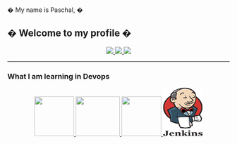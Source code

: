 � My name is Paschal, 
�

� Welcome to my profile
�
---
<p align="center">
  <a href="mailto:ogupaschal16@gmail.com" target="_blank">
    <img src="https://img.shields.io/badge/Gmail-D14836?style=for-the-badge&logo=gmail&logoColor=white" />
    
    
  <a href="http://www.linkedin.com/in/paschal-ogu">
    <img src="https://img.shields.io/badge/LinkedIn-0077B5?style=for-the-badge&logo=linkedin&logoColor=white" />
  </a>
  
  <a href="http://twitter.com/paschal_ik" target="_blank">
    <img src="https://img.shields.io/twitter/follow/paschal_ik?label=Twitter&logo=twitter&style=for-the-badge&color=blue" />
  </a>
</p>

---
### What I am learning in Devops

<p align="center">
  <a href="https://kubernetes.io/" target="_blank" >
    <img src="https://i0.wp.com/codeblog.dotsandbrackets.com/wp-content/uploads/2017/07/kubernetes.jpg?resize=821%2C714&ssl=1"  height="90" width="90" />
  </a>

  <a href="https://git-scm.com/" target="_blank" >
    <img src="https://uysalmustafa.com/wp-content/uploads/2016/11/git-logo-1.png"  height="90" width="100" />
  </a>

  <a href="https://www.docker.com/" target="_blank" >
    <img src="https://www.docker.com/wp-content/uploads/2022/03/vertical-logo-monochromatic.png"  height="90" width="90" />
  </a>

  <a href="https://www.jenkins.io/" target="_blank" >
    <img src="img/logo/jenkins.png"  height="110" width="90"/>
  </a>
</p>
